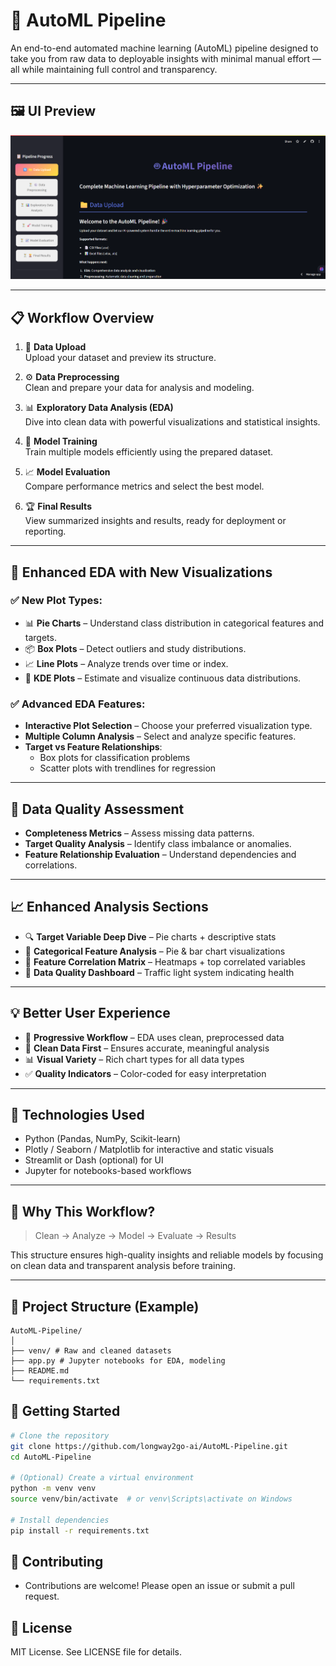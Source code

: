 # 🚀 AutoML Pipeline

An end-to-end automated machine learning (AutoML) pipeline designed to take you from raw data to deployable insights with minimal manual effort — all while maintaining full control and transparency.

---

## 🖼️ UI Preview

![AutoML-Pipeline UI](assets/dashboard.png)

---

## 📋 Workflow Overview

1. 📁 **Data Upload**  
   Upload your dataset and preview its structure.

2. ⚙️ **Data Preprocessing**  
   Clean and prepare your data for analysis and modeling.

3. 📊 **Exploratory Data Analysis (EDA)**  
   Dive into clean data with powerful visualizations and statistical insights.

4. 🚀 **Model Training**  
   Train multiple models efficiently using the prepared dataset.

5. 📈 **Model Evaluation**  
   Compare performance metrics and select the best model.

6. 🏆 **Final Results**  
   View summarized insights and results, ready for deployment or reporting.

---

## 🎨 Enhanced EDA with New Visualizations

### ✅ New Plot Types:
- 📊 **Pie Charts** – Understand class distribution in categorical features and targets.
- 📦 **Box Plots** – Detect outliers and study distributions.
- 📈 **Line Plots** – Analyze trends over time or index.
- 🎯 **KDE Plots** – Estimate and visualize continuous data distributions.

### ✅ Advanced EDA Features:
- **Interactive Plot Selection** – Choose your preferred visualization type.
- **Multiple Column Analysis** – Select and analyze specific features.
- **Target vs Feature Relationships**:
  - Box plots for classification problems
  - Scatter plots with trendlines for regression

---

## 🧪 Data Quality Assessment

- **Completeness Metrics** – Assess missing data patterns.
- **Target Quality Analysis** – Identify class imbalance or anomalies.
- **Feature Relationship Evaluation** – Understand dependencies and correlations.

---

## 📈 Enhanced Analysis Sections

- 🔍 **Target Variable Deep Dive** – Pie charts + descriptive stats
- 🧩 **Categorical Feature Analysis** – Pie & bar chart visualizations
- 🧠 **Feature Correlation Matrix** – Heatmaps + top correlated variables
- 🚦 **Data Quality Dashboard** – Traffic light system indicating health

---

## 💡 Better User Experience

- 🔄 **Progressive Workflow** – EDA uses clean, preprocessed data
- 🧼 **Clean Data First** – Ensures accurate, meaningful analysis
- 📊 **Visual Variety** – Rich chart types for all data types
- ✅ **Quality Indicators** – Color-coded for easy interpretation

---

## 🔧 Technologies Used

- Python (Pandas, NumPy, Scikit-learn)
- Plotly / Seaborn / Matplotlib for interactive and static visuals
- Streamlit or Dash (optional) for UI
- Jupyter for notebooks-based workflows

---

## 🧭 Why This Workflow?

> Clean → Analyze → Model → Evaluate → Results

This structure ensures high-quality insights and reliable models by focusing on clean data and transparent analysis before training.

---

## 📂 Project Structure (Example)

```
AutoML-Pipeline/
│
├── venv/ # Raw and cleaned datasets
├── app.py # Jupyter notebooks for EDA, modeling
├── README.md
└── requirements.txt
```

## 🏁 Getting Started

```bash
# Clone the repository
git clone https://github.com/longway2go-ai/AutoML-Pipeline.git
cd AutoML-Pipeline

# (Optional) Create a virtual environment
python -m venv venv
source venv/bin/activate  # or venv\Scripts\activate on Windows

# Install dependencies
pip install -r requirements.txt
```
## 🤝 Contributing
- Contributions are welcome! Please open an issue or submit a pull request.

## 📄 License
MIT License. See LICENSE file for details.
